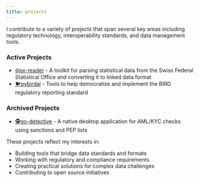 ```yaml
---
title: projects
---
```


I contribute to a variety of projects that span several key areas including regulatory technology, interoperability standards, and data management tools.

### Active Projects
- [🌐px-reader](/projects/current/px-reader) - A toolkit for parsing statistical data from the Swiss Federal Statistical Office and converting it to linked data format
- [🐦️pybirdai](/projects/current/pybirdai) - Tools to help democratize and implement the BIRD regulatory reporting standard

### Archived Projects
- [🕵️go-detective](/projects/archived/go-detective) - A native desktop application for AML/KYC checks using sanctions and PEP lists

These projects reflect my interests in:
- Building tools that bridge data standards and formats
- Working with regulatory and compliance requirements
- Creating practical solutions for complex data challenges
- Contributing to open source initiatives
